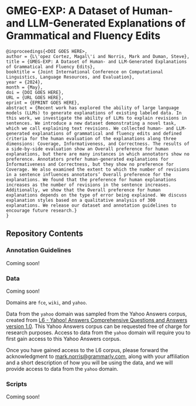 # GMEG-EXP: A Dataset of Human- and LLM-Generated Explanations of Grammatical and Fluency Edits

```
@inproceedings{<DOI GOES HERE>,
author = {L\'opez Cortez, Magal\'i and Norris, Mark and Duman, Steve},
title = {GMEG-EXP: A Dataset of Human- and LLM-Generated Explanations of Grammatical and Fluency Edits},
booktitle = {Joint International Conference on Computational Linguistics, Language Resources, and Evaluation},
year = {2024},
month = {May},
doi = {DOI GOES HERE},
URL = {URL GOES HERE},
eprint = {EPRINT GOES HERE},
abstract = {Recent work has explored the ability of large language models (LLMs) to generate explanations of existing labeled data. In this work, we investigate the ability of LLMs to explain revisions in sentences. We introduce a new dataset demonstrating a novel task, which we call explaining text revisions. We collected human- and LLM-generated explanations of grammatical and fluency edits and defined criteria for the human evaluation of the explanations along three dimensions: Coverage, Informativeness, and Correctness. The results of a side-by-side evaluation show an Overall preference for human explanations, but there are many instances in which annotators show no preference. Annotators prefer human-generated explanations for Informativeness and Correctness, but they show no preference for Coverage. We also examined the extent to which the number of revisions in a sentence influences annotators’ Overall preference for the explanations. We found that the preference for human explanations increases as the number of revisions in the sentence increases. Additionally, we show that the Overall preference for human explanations depends on the type of error being explained. We discuss explanation styles based on a qualitative analysis of 300 explanations. We release our dataset and annotation guidelines to encourage future research.}
}
```

## Repository Contents

### Annotation Guidelines

Coming soon!

### Data

Coming soon!

Domains are `fce`, `wiki`, and `yahoo`.

Data from the `yahoo` domain was sampled from the Yahoo Answers corpus, created from [L6 - Yahoo! Answers Comprehensive Questions and Answers version 1.0](https://webscope.sandbox.yahoo.com/catalog.php?datatype=l). This Yahoo Answers corpus can be requested free of charge for research purposes. Access to data from the `yahoo` domain will require you to first gain access to this Yahoo Answers corpus.

Once you have gained access to the L6 corpus, please forward the acknowledgment to mark.norris@grammarly.com, along with your affiliation and a short description of how you will be using the data, and we will provide access to data from the `yahoo` domain.

### Scripts

Coming soon!